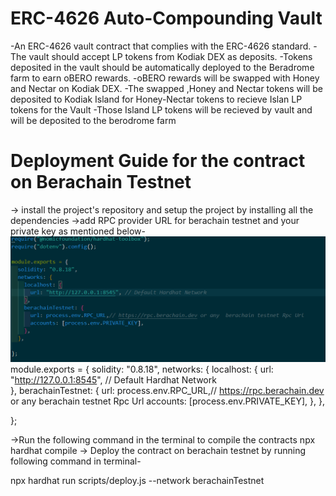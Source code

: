 # ERC-4626 Auto-Compounding Vault
-An ERC-4626 vault contract that complies with the ERC-4626 standard.
-The vault should accept LP tokens from Kodiak DEX as deposits.
-Tokens deposited in the vault should be automatically deployed to the Beradrome farm to earn oBERO rewards.
-oBERO rewards will be swapped with Honey and Nectar on Kodiak DEX.
-The swapped ,Honey and Nectar tokens will be deposited to Kodiak Island for Honey-Nectar  tokens to recieve Islan LP tokens for the Vault 
-Those Island LP tokens will be recieved by vault and will be deposited to the berodrome farm

# Deployment Guide for the contract on Berachain Testnet

-> install the project's repository and setup the project by installing all the dependencies 
->add RPC provider URL for berachain testnet and your private key as mentioned below-
![alt text](image.png)
  module.exports = {
  solidity: "0.8.18",
  networks: {
    localhost: {
      url: "http://127.0.0.1:8545", // Default Hardhat Network  
    },
    berachainTestnet: {
      url: process.env.RPC_URL,// https://rpc.berachain.dev or any  berachain testnet Rpc Url 
      accounts: [process.env.PRIVATE_KEY],
    },
  },

};

->Run the following command in the terminal  to compile the contracts
   npx hardhat compile 
-> Deploy the contract on berachain testnet by running following command in terminal-
   
   npx hardhat run scripts/deploy.js --network berachainTestnet










